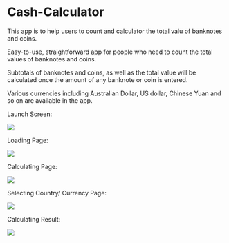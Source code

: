 # Cash-Calculator
This app is to help users to count and calculator the total valu of banknotes and coins.

Easy-to-use, straightforward app for people who need to count the total values of banknotes and coins. 

Subtotals of banknotes and coins, as well as the total value will be calculated once the amount of any banknote or coin is entered. 

Various currencies including Australian Dollar, US dollar, Chinese Yuan and so on are available in the app.


Launch Screen:

![](APP%20Preview/Simulator%20Screen%20Shot%20-%20iPhone%208%20-%202019-09-04%20at%2022.29.34.png)

Loading Page: 

![](APP%20Preview/Simulator%20Screen%20Shot%20-%20iPhone%208%20-%202019-09-04%20at%2022.29.35.png)

Calculating Page:

![](APP%20Preview/Simulator%20Screen%20Shot%20-%20iPhone%208%20Plus%20-%202019-09-04%20at%2015.37.46.png)

Selecting Country/ Currency Page:

![](APP%20Preview/Simulator%20Screen%20Shot%20-%20iPhone%208%20Plus%20-%202019-09-04%20at%2015.37.50.png)

Calculating Result:

![](APP%20Preview/Simulator%20Screen%20Shot%20-%20iPhone%208%20Plus%20-%202019-09-04%20at%2015.38.04.png)
